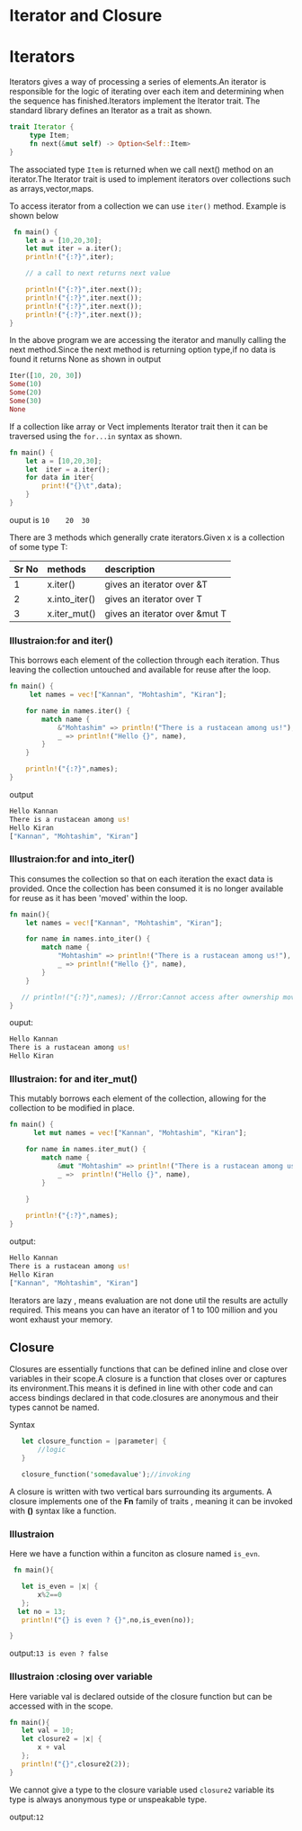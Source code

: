 # Iterator and Closure

# Iterators


Iterators gives a way of processing a series of elements.An iterator is responsible for the logic of iterating over each item and determining when the sequence has finished.Iterators implement the Iterator trait.
The standard library defines an Iterator as a trait as shown.

```rust
trait Iterator {
     type Item;
     fn next(&mut self) -> Option<Self::Item>
}

```

The associated type `Item` is returned when we call next() method on an iterator.The Iterator trait is used to implement iterators over collections such as arrays,vector,maps.

To access iterator from a collection we can use `iter()` method. Example is shown below

```rust
 fn main() {
    let a = [10,20,30];
    let mut iter = a.iter();
    println!("{:?}",iter);

    // a call to next returns next value

    println!("{:?}",iter.next());
    println!("{:?}",iter.next());
    println!("{:?}",iter.next());
    println!("{:?}",iter.next());
}

```

In the above program we are accessing the iterator and manully calling the next method.Since the next method is returning option type,if no data is found it returns None as shown in output

```rust
Iter([10, 20, 30])
Some(10)
Some(20)
Some(30)
None
```

If a collection like array or Vect implements Iterator trait then it can be traversed using the  `for...in` syntax as shown.

```rust
fn main() {
    let a = [10,20,30];
    let  iter = a.iter();
    for data in iter{
        print!("{}\t",data);
    }
}
```

ouput is `10	20	30`


There are 3 methods which generally crate iterators.Given x is a collection of some type T:

Sr No |  methods    | description|
|:-----|:-------|:---------|
|1|x.iter()|gives an iterator over &T|
|2|x.into_iter()|gives an iterator over T|
|3|x.iter_mut()|gives an iterator over &mut T|


### Illustraion:for and iter()

This borrows each element of the collection through each iteration. Thus leaving the collection untouched and available for reuse after the loop.

```rust
fn main() {
     let names = vec!["Kannan", "Mohtashim", "Kiran"];

    for name in names.iter() {
        match name {
            &"Mohtashim" => println!("There is a rustacean among us!"),
            _ => println!("Hello {}", name),
        }
    }

    println!("{:?}",names);
}


```

output

```rust
Hello Kannan
There is a rustacean among us!
Hello Kiran
["Kannan", "Mohtashim", "Kiran"]


```

### Illustraion:for and into_iter()

This consumes the collection so that on each iteration the exact data is provided. Once the collection has been consumed it is no longer available for reuse as it has been 'moved' within the loop.

```rust
fn main(){
    let names = vec!["Kannan", "Mohtashim", "Kiran"];

    for name in names.into_iter() {
        match name {
            "Mohtashim" => println!("There is a rustacean among us!"),
            _ => println!("Hello {}", name),
        }
    }

   // println!("{:?}",names); //Error:Cannot access after ownership move
}

```

ouput: 

```rust
Hello Kannan
There is a rustacean among us!
Hello Kiran
```

### Illustraion: for and iter_mut()

This mutably borrows each element of the collection, allowing for the collection to be modified in place.

```rust
fn main() {
      let mut names = vec!["Kannan", "Mohtashim", "Kiran"];

    for name in names.iter_mut() {
        match name {
            &mut "Mohtashim" => println!("There is a rustacean among us!"),
            _ =>  println!("Hello {}", name),
        }
    
    }

    println!("{:?}",names);
}


```

output:

```rust
Hello Kannan
There is a rustacean among us!
Hello Kiran
["Kannan", "Mohtashim", "Kiran"]

```


Iterators are lazy , means evaluation are not done util the results are actully required. This means you can have an iterator of 1 to 100 million and you wont exhaust your memory.

## Closure

 Closures are essentially functions that can be defined inline and close over variables in their scope.A closure is a function that closes over or captures its environment.This means it is defined in line with other code and can access bindings declared in that code.closures are anonymous and their types cannot be named.

  Syntax

  ```rust
     let closure_function = |parameter| {
         //logic
     }

     closure_function('somedavalue');//invoking
  ```
  
A closure is written with two vertical bars surrounding its arguments.
A closure implements one of the **Fn** family of traits , meaning it can be invoked with **()** syntax like a function.

### Illustraion

 Here we have a function within a funciton as closure named `is_evn`.


 ```rust
  fn main(){

    let is_even = |x| {
        x%2==0
    };
   let no = 13;
    println!("{} is even ? {}",no,is_even(no));

}


 ```

output:`13 is even ? false`

### Illustraion :closing over variable

Here variable val is declared outside of the closure function but can be accessed with in the scope.

 ```rust
 fn main(){
    let val = 10;
    let closure2 = |x| {
        x + val
    };
    println!("{}",closure2(2));
}

 ```

 We cannot give a type to the closure variable used  `closure2` variable its type is always anonymous type or unspeakable type.

 output:`12`
